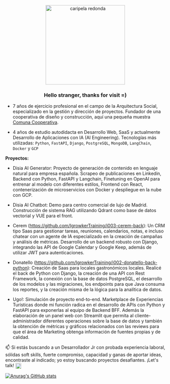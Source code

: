 <p align="center" width="300">
   <img src="https://github.com/rodrigoasis87/rodrigoasis87/assets/73196362/39728bca-ec98-44bb-b298-97fab89dceed" alt="caripela redonda" height="250">
   <h3 align="center">Hello stranger, thanks for visit =)</h3>
</p>

- 7 años de ejercicio profesional en el campo de la Arquitectura Social, especializado en la gestión y dirección de proyectos. Fundador de una cooperativa de diseño y construcción, aquí una pequeña muestra [Comuna Cooperativa](https://www.instagram.com/comuna.cooperativa/).
  
- 4 años de estudio autodidacta en Desarrollo Web, SaaS y actualmente Desarrollo de Aplicaciones con IA (AI Engineering). Tecnologías más utilizadas: `Python`, `FastAPI`, `Django`, `PostgreSQL`, `MongoDB`, `LangChain`, `Docker` y `GCP`

**Proyectos:**

- Disia AI Generator: Proyecto de generación de contenido en lenguaje natural para empresa española. Scrapeo de publicaciones en Linkedin, Backend con Python, FastAPI y Langchain, Finetuning en OpenAI para entrenar al modelo con diferentes estilos, Frontend con React, contenerización de microservicios con Docker y despliegue en la nube con GCP.

- Disia AI Chatbot: Demo para centro comercial de lujo de Madrid. Construcción de sistema RAG utilizando Qdrant como base de datos vectorial y VUE para el front.

- Cerem (https://github.com/IgrowkerTraining/i003-cerem-back): Un CRM tipo Saas para gestionar tareas, reuniones, calendarios, notas, e incluso chatear con un agente de IA especializado en la creación de campañas y análisis de métricas. Desarrollo de un backend robusto con Django, integrando las API de Google Calendar y Google Keep, además de utilizar JWT para autenticaciones. 

- Donatello (https://github.com/IgrowkerTraining/i002-donatello-back-python): Creación de Saas para locales gastronómicos locales. Realicé el back de Python con Django, la creación de una API con Rest Framework, la conexión con la base de datos PostgreSQL, el desarrollo de los modelos y las migraciones, los endpoints para que Java consuma los reportes, y la creación misma de la lógica para la analítica de datos.

- Ugo!: Simulación de proyecto end-to-end. Marketplace de Experiencias Turísticas donde mi función radica en el desarrollo de APIs con Python y FastAPI para exponerlas al equipo de Backend BFF. Además la elaboración de un panel web con Streamlit que permita al cliente-administrador diferentes operaciones sobre la base de datos y también la obtención de métricas y gráficos relacionados con las reviews para que el área de Marketing obtenga información de fuentes propias y de calidad.

📫 Si estás buscando a un Desarrollador Jr con probada experiencia laboral, sólidas soft skills, fuerte compromiso, capacidad y ganas de aportar ideas, encontraste al indicado; yo estoy buscando proyectos desafiantes. ¡Let's talk!  <a href="https://www.linkedin.com/in/rodrigo-asis/" target="blank"><img src="https://upload.wikimedia.org/wikipedia/commons/1/19/LinkedIn_logo.svg" alt="LinkedIn de Rodrigo Asis" height="18" valign="middle" /></a>


[![Anurag's GitHub stats](https://github-readme-stats.vercel.app/api?username=rodrigoasis87)](https://github.com/anuraghazra/github-readme-stats)
